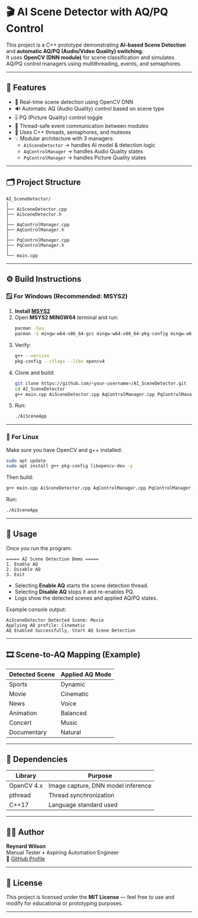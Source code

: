 # 🎬 AI Scene Detector with AQ/PQ Control

This project is a C++ prototype demonstrating **AI-based Scene Detection** and **automatic AQ/PQ (Audio/Video Quality) switching**.  
It uses **OpenCV (DNN module)** for scene classification and simulates AQ/PQ control managers using multithreading, events, and semaphores.

---

## 🧠 Features
- 🎥 Real-time scene detection using OpenCV DNN  
- 🔊 Automatic AQ (Audio Quality) control based on scene type  
- 🎚️ PQ (Picture Quality) control toggle  
- 🔁 Thread-safe event communication between modules  
- 🧵 Uses C++ threads, semaphores, and mutexes  
- 💡 Modular architecture with 3 managers:
  - `AiSceneDetector` → handles AI model & detection logic  
  - `AqControlManager` → handles Audio Quality states  
  - `PqControlManager` → handles Picture Quality states  

---

## 🗂️ Project Structure

```
AI_SceneDetector/
│
├── AiSceneDetector.cpp
├── AiSceneDetector.h
│
├── AqControlManager.cpp
├── AqControlManager.h
│
├── PqControlManager.cpp
├── PqControlManager.h
│
└── main.cpp
```

---

## ⚙️ Build Instructions

### 🪟 **For Windows (Recommended: MSYS2)**

1. **Install [MSYS2](https://www.msys2.org/)**
2. Open **MSYS2 MINGW64** terminal and run:
   ```bash
   pacman -Syu
   pacman -S mingw-w64-x86_64-gcc mingw-w64-x86_64-pkg-config mingw-w64-x86_64-opencv make
   ```
3. Verify:
   ```bash
   g++ --version
   pkg-config --cflags --libs opencv4
   ```
4. Clone and build:
   ```bash
   git clone https://github.com/<your-username>/AI_SceneDetector.git
   cd AI_SceneDetector
   g++ main.cpp AiSceneDetector.cpp AqControlManager.cpp PqControlManager.cpp -o AiSceneApp `pkg-config --cflags --libs opencv4` -pthread
   ```
5. Run:
   ```bash
   ./AiSceneApp
   ```

---

### 🐧 **For Linux**
Make sure you have OpenCV and g++ installed:
```bash
sudo apt update
sudo apt install g++ pkg-config libopencv-dev -y
```

Then build:
```bash
g++ main.cpp AiSceneDetector.cpp AqControlManager.cpp PqControlManager.cpp -o AiSceneApp `pkg-config --cflags --libs opencv4` -pthread
```

Run:
```bash
./AiSceneApp
```

---

## 🧩 Usage

Once you run the program:

```
===== AI Scene Detection Demo =====
1. Enable AQ
2. Disable AQ
3. Exit
```

- Selecting **Enable AQ** starts the scene detection thread.  
- Selecting **Disable AQ** stops it and re-enables PQ.  
- Logs show the detected scenes and applied AQ/PQ states.

Example console output:
```
AiSceneDetector Detected Scene: Movie
Applying AQ profile: Cinematic
AQ Enabled Successfully, Start AQ Scene Detection
```

---

## 🎞️ Scene-to-AQ Mapping (Example)

| Detected Scene | Applied AQ Mode |
|----------------|----------------|
| Sports         | Dynamic        |
| Movie          | Cinematic      |
| News           | Voice          |
| Animation      | Balanced       |
| Concert        | Music          |
| Documentary    | Natural        |

---

## 🧱 Dependencies

| Library | Purpose |
|----------|----------|
| OpenCV 4.x | Image capture, DNN model inference |
| pthread | Thread synchronization |
| C++17 | Language standard used |

---

## 🧑‍💻 Author
**Reynard Wilson**  
Manual Tester • Aspiring Automation Engineer  
🔗 [GitHub Profile](https://github.com/reynardPalamattam)

---

## 📄 License
This project is licensed under the **MIT License** — feel free to use and modify for educational or prototyping purposes.

---
